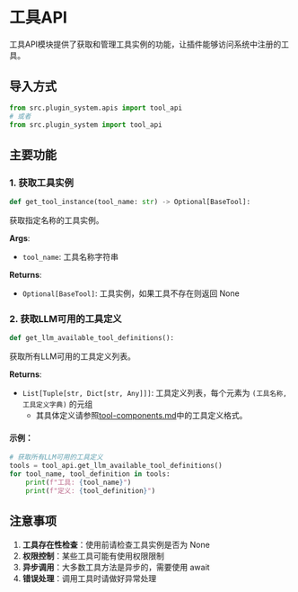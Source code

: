 # 工具API

工具API模块提供了获取和管理工具实例的功能，让插件能够访问系统中注册的工具。

## 导入方式

```python
from src.plugin_system.apis import tool_api
# 或者
from src.plugin_system import tool_api
```

## 主要功能

### 1. 获取工具实例

```python
def get_tool_instance(tool_name: str) -> Optional[BaseTool]:
```

获取指定名称的工具实例。

**Args**:
- `tool_name`: 工具名称字符串

**Returns**:
- `Optional[BaseTool]`: 工具实例，如果工具不存在则返回 None

### 2. 获取LLM可用的工具定义

```python
def get_llm_available_tool_definitions():
```

获取所有LLM可用的工具定义列表。

**Returns**:
- `List[Tuple[str, Dict[str, Any]]]`: 工具定义列表，每个元素为 `(工具名称, 工具定义字典)` 的元组
  - 其具体定义请参照[tool-components.md](../tool_guide.md#属性说明)中的工具定义格式。
#### 示例：

```python
# 获取所有LLM可用的工具定义
tools = tool_api.get_llm_available_tool_definitions()
for tool_name, tool_definition in tools:
    print(f"工具: {tool_name}")
    print(f"定义: {tool_definition}")
```

## 注意事项

1. **工具存在性检查**：使用前请检查工具实例是否为 None
2. **权限控制**：某些工具可能有使用权限限制
3. **异步调用**：大多数工具方法是异步的，需要使用 await
4. **错误处理**：调用工具时请做好异常处理
